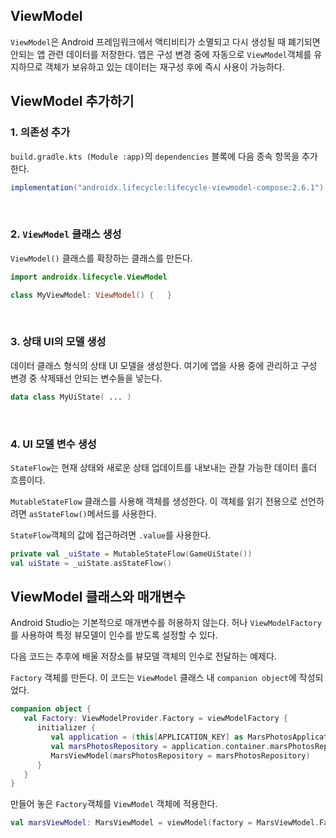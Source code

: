 ## ViewModel

`ViewModel`은 Android 프레임워크에서 액티비티가 소멸되고 다시 생성될 때 폐기되면 안되는 앱 관련 데이터를 저장한다. 앱은 구성 변경 중에 자동으로 `ViewModel`객체를 유지하므로 객체가 보유하고 있는 데이터는 재구성 후에 즉시 사용이 가능하다.


## ViewModel 추가하기

### 1. 의존성 추가

`build.gradle.kts (Module :app)`의 `dependencies` 블록에 다음 종속 항목을 추가한다.
```gradle
implementation("androidx.lifecycle:lifecycle-viewmodel-compose:2.6.1")
```
<br>

### 2. `ViewModel` 클래스 생성

`ViewModel()` 클래스를 확장하는 클래스를 만든다.

```kotlin
import androidx.lifecycle.ViewModel

class MyViewModel: ViewModel() {   }
```
<br>

### 3. 상태 UI의 모델 생성

데이터 클래스 형식의 상태 UI 모델을 생성한다. 여기에 앱을 사용 중에 관리하고 구성 변경 중 삭제돼선 안되는 변수들을 넣는다.

```kotlin
data class MyUiState( ... )
```
<br>

### 4. UI 모델 변수 생성

`StateFlow`는 현재 상태와 새로운 상태 업데이트를 내보내는 관찰 가능한 데이터 홀더 흐름이다.

`MutableStateFlow` 클래스를 사용해 객체를 생성한다. 이 객체를 읽기 전용으로 선언하려면 `asStateFlow()`메서드를 사용한다.

`StateFlow`객체의 값에 접근하려면 `.value`를 사용한다.

```kotlin
private val _uiState = MutableStateFlow(GameUiState())
val uiState = _uiState.asStateFlow()
```

## ViewModel 클래스와 매개변수

Android Studio는 기본적으로 매개변수를 허용하지 않는다. 허나 `ViewModelFactory`를 사용하여 특정 뷰모델이 인수를 받도록 설정할 수 있다.

다음 코드는 추후에 배울 저장소를 뷰모델 객체의 인수로 전달하는 예제다.

`Factory` 객체를 만든다. 이 코드는 `ViewModel` 클래스 내 `companion object`에 작성되었다.
```kotlin
companion object {
   val Factory: ViewModelProvider.Factory = viewModelFactory {
      initializer {
         val application = (this[APPLICATION_KEY] as MarsPhotosApplication)
         val marsPhotosRepository = application.container.marsPhotosRepository
         MarsViewModel(marsPhotosRepository = marsPhotosRepository)
      }
   }
}
```

만들어 놓은 `Factory`객체를 `ViewModel` 객체에 적용한다.
```kotlin
val marsViewModel: MarsViewModel = viewModel(factory = MarsViewModel.Factory)
```



